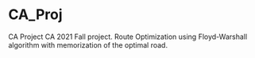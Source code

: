 # CA_Proj
CA Project
CA 2021 Fall project.
Route Optimization using Floyd-Warshall algorithm with memorization of the optimal road.
